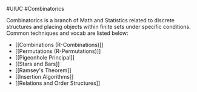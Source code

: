 #UIUC #Combinatorics 

Combinatorics is a branch of Math and Statistics related to discrete structures and placing objects within finite sets under specific conditions. Common techniques and vocab are listed below:

- [[Combinations (R-Combinations)]]
- [[Permutations (R-Permutations)]]
- [[Pigeonhole Principal]]
- [[Stars and Bars]]
- [[Ramsey's Theorem]]
- [[Insertion Algorithms]]
- [[Relations and Order Structures]]




